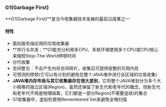 ### G1(Garbage First)  ###
**G1(Garbage First)**是当今收集器技术发展的最前沿成果之一

#### 特性 ####
* 面向服务端应用的垃圾收集器
* **并行与并发：**G1能充分利用多CPU、多核环境使用多个CPU或CPU核心来缩短Stop-The-World停顿时间
* 分代收集
* 空间整合：不会产生内存空间碎片，收集后可提供规整的可用内存
* 可预测的停顿(它可以有计划的避免在整个JAVA堆中进行全区域的垃圾收集)
* **JAVA堆内存布局与其它收集器存在很大差别**，它将整个JAVA堆划分为多个大小相等的独立区域(Region)，虽然还保留了新生代和老年代的概念，但新生代和老年代不再是物理隔离，它们都是一部分Region(不需要连续)的集合
* G1收集器中，虚拟机使用Remembered Set来避免全堆扫描